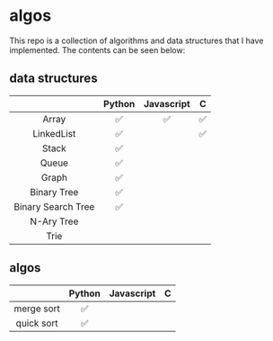 # algos

This repo is a collection of algorithms and data structures that I have implemented. The contents can be seen below:

## data structures
|       | Python  | Javascript | C |
| :---: | :-:     | :-:        | :-: |
| Array |✅|✅|✅|
| LinkedList |✅||✅|
| Stack |✅|||
| Queue |✅|||
| Graph |✅|||
| Binary Tree |✅|||
| Binary Search Tree |✅|||
| N-Ary Tree ||||
| Trie ||||


## algos
|       | Python  | Javascript | C |
| :---: | :-:     | :-:        | :-: |
| merge sort |✅|||
| quick sort |✅|||
